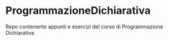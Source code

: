 # ProgrammazioneDichiarativa
Repo contenente appunti e esercizi del corso di Programmazione Dichiarativa

